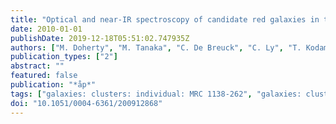 ```yaml
---
title: "Optical and near-IR spectroscopy of candidate red galaxies in two z ̃ 2.5 proto-clusters"
date: 2010-01-01
publishDate: 2019-12-18T05:51:02.747935Z
authors: ["M. Doherty", "M. Tanaka", "C. De Breuck", "C. Ly", "T. Kodama", "J. Kurk", "N. Seymour", "J. Vernet", "D. Stern", "B. Venemans", "M. Kajisawa", "I. Tanaka"]
publication_types: ["2"]
abstract: ""
featured: false
publication: "*åp*"
tags: ["galaxies: clusters: individual: MRC 1138-262", "galaxies: clusters: individual: MRC 0943-242", "galaxies: evolution", "galaxies: high-redshift", "large-scale structure of Universe", "infrared: galaxies"]
doi: "10.1051/0004-6361/200912868"
---
```


